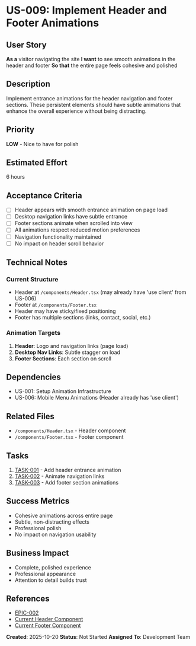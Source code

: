 # US-009: Implement Header and Footer Animations

## User Story

**As a** visitor navigating the site
**I want** to see smooth animations in the header and footer
**So that** the entire page feels cohesive and polished

## Description

Implement entrance animations for the header navigation and footer sections. These persistent elements should have subtle animations that enhance the overall experience without being distracting.

## Priority

**LOW** - Nice to have for polish

## Estimated Effort

6 hours

## Acceptance Criteria

- [ ] Header appears with smooth entrance animation on page load
- [ ] Desktop navigation links have subtle entrance
- [ ] Footer sections animate when scrolled into view
- [ ] All animations respect reduced motion preferences
- [ ] Navigation functionality maintained
- [ ] No impact on header scroll behavior

## Technical Notes

### Current Structure

- Header at `/components/Header.tsx` (may already have 'use client' from US-006)
- Footer at `/components/Footer.tsx`
- Header may have sticky/fixed positioning
- Footer has multiple sections (links, contact, social, etc.)

### Animation Targets

1. **Header**: Logo and navigation links (page load)
2. **Desktop Nav Links**: Subtle stagger on load
3. **Footer Sections**: Each section on scroll

## Dependencies

- US-001: Setup Animation Infrastructure
- US-006: Mobile Menu Animations (Header already has 'use client')

## Related Files

- `/components/Header.tsx` - Header component
- `/components/Footer.tsx` - Footer component

## Tasks

1. [TASK-001](./tasks/TASK-001.md) - Add header entrance animation
2. [TASK-002](./tasks/TASK-002.md) - Animate navigation links
3. [TASK-003](./tasks/TASK-003.md) - Add footer section animations

## Success Metrics

- Cohesive animations across entire page
- Subtle, non-distracting effects
- Professional polish
- No impact on navigation usability

## Business Impact

- Complete, polished experience
- Professional appearance
- Attention to detail builds trust

## References

- [EPIC-002](../epic.md)
- [Current Header Component](../../../../components/Header.tsx)
- [Current Footer Component](../../../../components/Footer.tsx)

**Created**: 2025-10-20
**Status**: Not Started
**Assigned To**: Development Team
